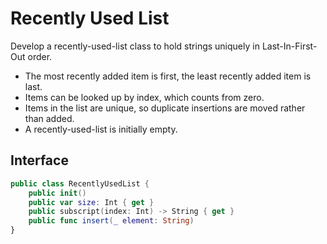 # Recently Used List

Develop a recently-used-list class to hold strings uniquely in Last-In-First-Out order.

* The most recently added item is first, the least recently added item is last.
* Items can be looked up by index, which counts from zero.
* Items in the list are unique, so duplicate insertions are moved rather than added.
* A recently-used-list is initially empty.

## Interface

```swift
public class RecentlyUsedList {
    public init()
    public var size: Int { get }
    public subscript(index: Int) -> String { get }
    public func insert(_ element: String)
}
```
